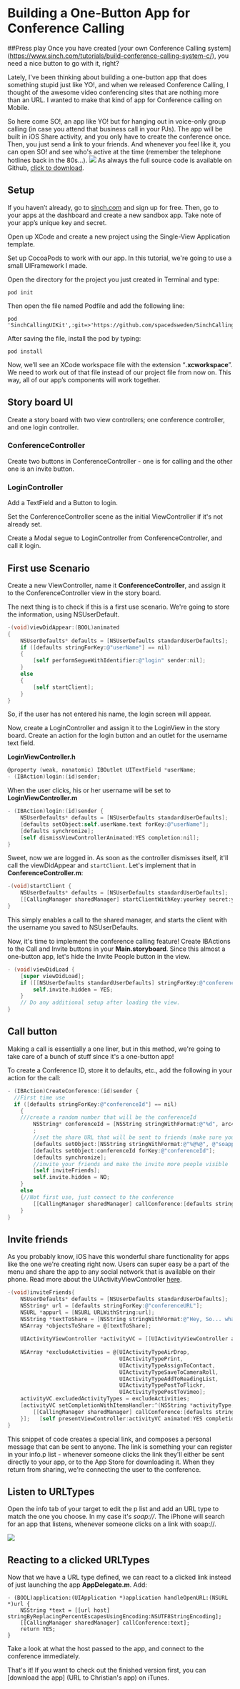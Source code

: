 # Building a One-Button App for Conference Calling

##Press play
Once you have created [your own Conference Calling system] (https://www.sinch.com/tutorials/build-conference-calling-system-c/), you need a nice button to go with it, right?

Lately, I've been thinking about building a one-button app that does something stupid just like YO!, and when we released Conference Calling, I thought of the awesome video conferencing sites that are nothing more than an URL. I wanted to make that kind of app for Conference calling on Mobile.

So here come SO!, an app like YO! but for hanging out in voice-only group calling (in case you attend that business call in your PJs). The app will be built in iOS Share activity, and you only have to create the conference once. Then, you just send a link to your friends. And whenever you feel like it, you can open SO! and see who's active at the time (remember the telephone hotlines back in the 80s...).
![](images/product_small.png) As always the full source code is available on Github, [click to download](https://github.com/sinch/ios-conferencecalling-so).

## Setup 
If you haven’t already, go to [sinch.com](https://www.sinch.com/signup) and sign up for free. Then, go to your apps at the dashboard and create a new sandbox app. Take note of your app’s unique key and secret. 

Open up XCode and create a new project using the Single-View Application template. 

Set up CocoaPods to work with our app. In this tutorial, we're going to use a small UIFramework I made.

Open the directory for the project you just created in Terminal and type:

```
pod init
```

Then open the file named Podfile and add the following line:

```
pod 'SinchCallingUIKit',:git=>'https://github.com/spacedsweden/SinchCallingUIKit.git'
```

After saving the file, install the pod by typing:

```
pod install
```

Now, we’ll see an XCode workspace file with the extension “**.xcworkspace**”. We need to work out of that file instead of our project file from now on. This way, all of our app’s components will work together.

## Story board UI
Create a story board with two view controllers; one conference controller, and one login controller.

### ConferenceController
Create two buttons in ConferenceController - one is for calling and the other one is an invite button. 

### LoginController
Add a TextField and a Button to login.

Set the ConferenceController scene as the initial ViewController if it's not already set.

Create a Modal segue to LoginController from ConferenceController, and call it login.

## First use Scenario
Create a new ViewController, name it **ConferenceController**, and assign it to the ConferenceController view in the story board.

The next thing is to check if this is a first use scenario. We're going to store the information, using NSUserDefault.

```objectivec
-(void)viewDidAppear:(BOOL)animated
{
    NSUserDefaults* defaults = [NSUserDefaults standardUserDefaults];
    if ([defaults stringForKey:@"userName"] == nil)
    {
        [self performSegueWithIdentifier:@"login" sender:nil];
    }
    else
    {
        [self startClient];
    }
}
```
So, if the user has not entered his name, the login screen will appear.

Now, create a LoginController and assign it to the LoginView in the story board. Create an action for the login button and an outlet for the username text field. 

**LoginViewController.h**

```objectivec
@property (weak, nonatomic) IBOutlet UITextField *userName;
- (IBAction)login:(id)sender;
```
When the user clicks, his or her username will be set to
**LoginViewController.m**

```objectivec
- (IBAction)login:(id)sender {
    NSUserDefaults* defaults = [NSUserDefaults standardUserDefaults];
    [defaults setObject:self.userName.text forKey:@"userName"];
    [defaults synchronize];
    [self dismissViewControllerAnimated:YES completion:nil];
}
```

Sweet, now we are logged in. As soon as the controller dismisses itself, it'll call the viewDidAppear and `startClient`. Let's implement that in  **ConferenceController.m**:

```objectivec
-(void)startClient {
    NSUserDefaults* defaults = [NSUserDefaults standardUserDefaults];
    [[CallingManager sharedManager] startClientWithKey:yourkey secret:yoursecret userName:[defaults stringForKey:@"userName"] sandbox:NO launchOptions:nil];
}
```

This simply enables a call to the shared manager, and starts the client with the username you saved to NSUserDefaults.

Now, it's time to implement the conference calling feature! Create IBActions to the Call and Invite buttons in your **Main.storyboard**. Since this almost a one-button app, let's hide the Invite People button in the view.

```objectivec
- (void)viewDidLoad {
    [super viewDidLoad];
    if ([[NSUserDefaults standardUserDefaults] stringForKey:@"conferenceId"] == nil){
        self.invite.hidden = YES;
    }
    // Do any additional setup after loading the view.
}
```

## Call button
Making a call is essentially a one liner, but in this method, we're going to take care of a bunch of stuff since it's a one-button app!

To create a Conference ID, store it to defaults, etc., add the following in your action for the call: 

```objectivec
- (IBAction)CreateConference:(id)sender {
  //First time use
  if ([defaults stringForKey:@"conferenceId"] == nil)
    {
    ///create a random number that will be the conferenceId
        NSString* conferenceId = [NSString stringWithFormat:@"%d", arc4random_uniform(9000000) + 1000000];
        ;
        //set the share URL that will be sent to friends (make sure you create your own prefix, more about that later in the tutorial)
        [defaults setObject:[NSString stringWithFormat:@"%@%@", @"soapp://", conferenceId] forKey:@"conferenceURL"];
        [defaults setObject:conferenceId forKey:@"conferenceId"];
        [defaults synchronize];
        //invite your friends and make the invite more people visible
        [self inviteFriends];
        self.invite.hidden = NO;
    }
    else
    {//Not first use, just connect to the conference
        [[CallingManager sharedManager] callConference:[defaults stringForKey:@"conferenceId"]];
    }
}
```

## Invite friends
As you probably know, iOS have this wonderful share functionality for apps like the one we're creating right now. Users can super easy be a part of the menu and share the app to any social network that is available on their phone. Read more about the UIActivityViewController [here](http://www.codingexplorer.com/add-sharing-to-your-app-via-uiactivityviewcontroller/). 

```objectivec
-(void)inviteFriends{
    NSUserDefaults* defaults = [NSUserDefaults standardUserDefaults];
    NSString* url = [defaults stringForKey:@"conferenceURL"];
    NSURL *appurl = [NSURL URLWithString:url];
    NSString *textToShare = [NSString stringWithFormat:@"Hey, So... whats up, join %@ here\n/%@", appurl, [defaults stringForKey:@"userName"]];
    NSArray *objectsToShare = @[textToShare];
    
    UIActivityViewController *activityVC = [[UIActivityViewController alloc] initWithActivityItems:objectsToShare applicationActivities:nil];
    
    NSArray *excludeActivities = @[UIActivityTypeAirDrop,
                                   UIActivityTypePrint,
                                   UIActivityTypeAssignToContact,
                                   UIActivityTypeSaveToCameraRoll,
                                   UIActivityTypeAddToReadingList,
                                   UIActivityTypePostToFlickr,
                                   UIActivityTypePostToVimeo];
    activityVC.excludedActivityTypes = excludeActivities;
    [activityVC setCompletionWithItemsHandler:^(NSString *activityType, BOOL completed, NSArray *returnedItems, NSError *activityError) {
        [[CallingManager sharedManager] callConference:[defaults stringForKey:@"conferenceId"]];
    }];   [self presentViewController:activityVC animated:YES completion:nil];
}
```

This snippet of code creates a special link, and composes a personal message that can be sent to anyone. The link is something your can register in your info.p list - whenever someone clicks the link they'll either be sent directly to your app, or to the App Store for downloading it. When they return from sharing, we're connecting the user to the conference. 

## Listen to URLTypes
Open the info tab of your target to edit the p list and add an URL type to match the one you choose. In my case it's *soap://*. The iPhone will search for an app that listens, whenever someone clicks on a link with soap://.

![](images/project.png)


## Reacting to a clicked URLTypes
Now that we have a URL type defined, we can react to a clicked link instead of just launching the app **AppDelegate.m**. Add:

```objectivc
- (BOOL)application:(UIApplication *)application handleOpenURL:(NSURL *)url {
    NSString *text = [[url host] stringByReplacingPercentEscapesUsingEncoding:NSUTF8StringEncoding];
    [[CallingManager sharedManager] callConference:text];
    return YES;
}
```

Take a look at what the host passed to the app, and connect to the conference immediately. 

That's it! If you want to check out the finished version first, you can [download the app] (URL to Christian's app) on iTunes.


